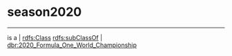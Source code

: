 # season2020
***
is a | [rdfs:Class](http://www.w3.org/2000/01/rdf-schema#Class)
[rdfs:subClassOf](http://www.w3.org/2000/01/rdf-schema#subClassOf) | [dbr:2020_Formula_One_World_Championship](https://dbpedia.org/resource/) 